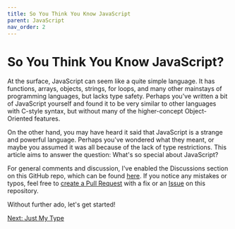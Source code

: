 ```yaml
---
title: So You Think You Know JavaScript
parent: JavaScript
nav_order: 2
---
```

# So You Think You Know JavaScript?
At the surface, JavaScript can seem like a quite simple language. It has functions, arrays, objects, strings, for loops, and many other mainstays of programming languages, but lacks type safety. Perhaps you've written a bit of JavaScript yourself and found it to be very similar to other languages with C-style syntax, but without many of the higher-concept Object-Oriented features.

On the other hand, you may have heard it said that JavaScript is a strange and powerful language. Perhaps you've wondered what they meant, or maybe you assumed it was all because of the lack of type restrictions. This article aims to answer the question: What's so special about JavaScript?

For general comments and discussion, I've enabled the Discussions section on this GitHub repo, which can be found [here](https://github.com/sbwp/sabrinabea.com/discussions). If you notice any mistakes or typos, feel free to [create a Pull Request](https://github.com/sbwp/sabrinabea.com/pulls) with a fix or an [Issue](https://github.com/sbwp/sabrinabea.com/issues) on this repository.

Without further ado, let's get started!

[Next: Just My Type](1-type.md)
